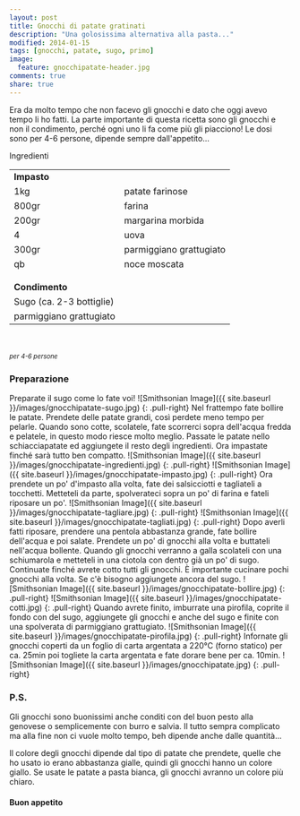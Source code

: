 ```yaml
---
layout: post
title: Gnocchi di patate gratinati
description: "Una golosissima alternativa alla pasta..."
modified: 2014-01-15
tags: [gnocchi, patate, sugo, primo]
image:
  feature: gnocchipatate-header.jpg
comments: true
share: true
---
```


Era da molto tempo che non facevo gli gnocchi e dato che oggi avevo tempo li ho fatti. La parte importante di questa ricetta sono gli gnocchi e non il condimento, perché ogni uno li fa come più gli piacciono! Le dosi sono per 4-6 persone, dipende sempre dall'appetito...


<div class="ingredients">
  <div class="ingredients-title">Ingredienti</div>
  <table>
    <tbody>
      <tr>
        <td colspan="2"><b>Impasto</b></td>
      </tr>
      <tr>
        <td>1kg</td>
        <td>patate farinose</td>
      </tr>
      <tr>
        <td>800gr</td>
        <td>farina</td>
      </tr>
      <tr>
        <td>200gr</td>
        <td>margarina morbida</td>
      </tr>
      <tr>
        <td>4</td>
        <td>uova</td>
      </tr>
      <tr>
      	<td>300gr</td>
        <td>parmiggiano grattugiato</td>
      </tr>
      <tr>
        <td>qb</td>
        <td>noce moscata</td>
      </tr>
      <tr style="height: 15px;"></tr>
      <tr>          
        <td colspan="2"><b>Condimento</b></td>
      </tr>
      <tr>
        <td>Sugo (ca. 2-3 bottiglie)</td>
      </tr>
      <tr>      
        <td>parmiggiano grattugiato</td>       
      </tr>
    </tbody>
  </table>
  <br></br>
  <i class="pull-right" style="font-size: 80%;">per 4-6 persone</i>
</div>


<h3>
	<font color="grey">
		<i class="icon-cogs"></i>
	</font> Preparazione
</h3>

Preparate il sugo come lo fate voi!
![Smithsonian Image]({{ site.baseurl }}/images/gnocchipatate-sugo.jpg)
{: .pull-right}
Nel frattempo fate bollire le patate. Prendete delle patate grandi, così perdete meno tempo per pelarle. Quando sono cotte, scolatele, fate scorrerci sopra dell'acqua fredda e pelatele, in questo modo riesce molto meglio. Passate le patate nello schiacciapatate ed aggiungete il resto degli ingredienti. Ora impastate finché sarà tutto ben compatto.
![Smithsonian Image]({{ site.baseurl }}/images/gnocchipatate-ingredienti.jpg)
{: .pull-right}
![Smithsonian Image]({{ site.baseurl }}/images/gnocchipatate-impasto.jpg)
{: .pull-right}
Ora prendete un po' d'impasto alla volta, fate dei salsicciotti e tagliateli a tocchetti. Metteteli da parte, spolverateci sopra un po' di farina e fateli riposare un po'.
![Smithsonian Image]({{ site.baseurl }}/images/gnocchipatate-tagliare.jpg)
{: .pull-right}
![Smithsonian Image]({{ site.baseurl }}/images/gnocchipatate-tagliati.jpg)
{: .pull-right}
Dopo averli fatti riposare, prendere una pentola abbastanza grande, fate bollire dell'acqua e poi salate. Prendete un po' di gnocchi alla volta e buttateli nell'acqua bollente. Quando gli gnocchi verranno a galla scolateli con una schiumarola e metteteli in una ciotola con dentro già un po' di sugo. Continuate finché avrete cotto tutti gli gnocchi. È importante cucinare pochi gnocchi alla volta. Se c'è bisogno aggiungete ancora del sugo.
![Smithsonian Image]({{ site.baseurl }}/images/gnocchipatate-bollire.jpg)
{: .pull-right}
![Smithsonian Image]({{ site.baseurl }}/images/gnocchipatate-cotti.jpg)
{: .pull-right}
Quando avrete finito, imburrate una pirofila, coprite il fondo con del sugo, aggiungete gli gnocchi e anche del sugo e finite con una spolverata di parmiggiano grattugiato.
![Smithsonian Image]({{ site.baseurl }}/images/gnocchipatate-pirofila.jpg)
{: .pull-right}
Infornate gli gnocchi coperti da un foglio di carta argentata a 220°C (forno statico) per ca. 25min poi togliete la carta argentata e fate dorare bene per ca. 10min.
![Smithsonian Image]({{ site.baseurl }}/images/gnocchipatate.jpg)
{: .pull-right}

<h3>
  <font color="#FFCC00">
    <i class="icon-lightbulb"></i>
  </font> P.S.
</h3>


Gli gnocchi sono buonissimi anche conditi con del buon pesto alla genovese o semplicemente con burro e salvia. Il tutto sempra complicato ma alla fine non ci vuole molto tempo, beh dipende anche dalle quantità... 

Il colore degli gnocchi dipende dal tipo di patate che prendete, quelle che ho usato io erano abbastanza gialle, quindi gli gnocchi hanno un colore giallo. Se usate le patate a pasta bianca, gli gnocchi avranno un colore più chiaro.

<h4>Buon appetito
	<font color="red">
		<i class="icon-smile"></i>
	</font>
</h4>
